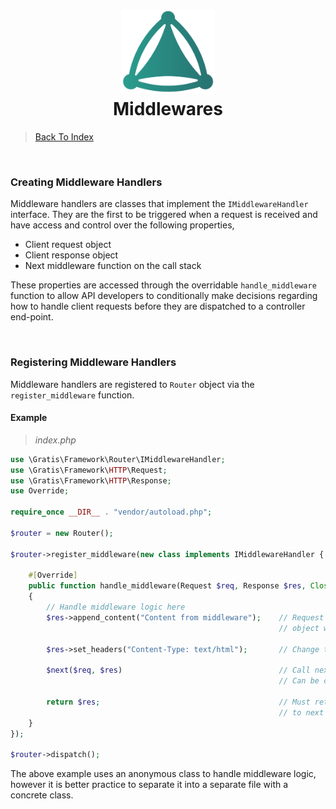 <h1 align="center">
 <img src="https://github.com/connellr023/gratis/blob/main/public/images/logo_small.png?raw=true" width="150px" />
 <br />
 <div>Middlewares</div>
</h1>

> [Back To Index](INDEX.md)

<br />

### Creating Middleware Handlers
Middleware handlers are classes that implement the `IMiddlewareHandler` interface.
They are the first to be triggered when a request is received and have access and control over the following
properties,
 - Client request object
 - Client response object
 - Next middleware function on the call stack

These properties are accessed through the overridable `handle_middleware` function to allow API
developers to conditionally make decisions regarding how to handle client requests before they
are dispatched to a controller end-point.

<br />

### Registering Middleware Handlers
Middleware handlers are registered to `Router` object via the `register_middleware` function.

#### Example
> *index.php*
```php
use \Gratis\Framework\Router\IMiddlewareHandler;
use \Gratis\Framework\HTTP\Request;
use \Gratis\Framework\HTTP\Response;
use Override;

require_once __DIR__ . "vendor/autoload.php";

$router = new Router();

$router->register_middleware(new class implements IMiddlewareHandler {

    #[Override]
    public function handle_middleware(Request $req, Response $res, Closure $next): Response
    {
        // Handle middleware logic here
        $res->append_content("Content from middleware");    // Request handlers will receive response
                                                            // object with appended content
                                                            
        $res->set_headers("Content-Type: text/html");       // Change the content type to `text/html`
        
        $next($req, $res)                                   // Call next middleware function
                                                            // Can be conditionally called
                                                          
        return $res;                                        // Must return a response object to pass
                                                            // to next middleware handler
    }
});

$router->dispatch();
```
The above example uses an anonymous class to handle middleware logic, however it is better practice
to separate it into a separate file with a concrete class.